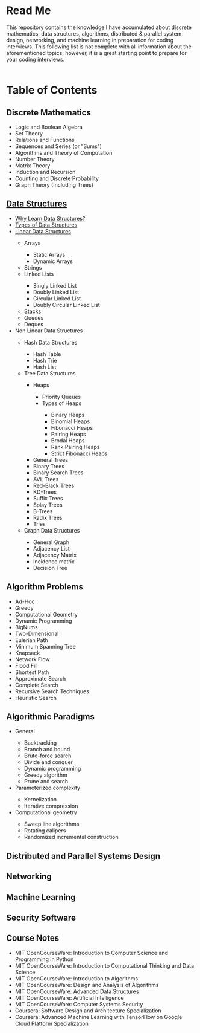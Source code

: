 # Read Me
This repository contains the knowledge I have accumulated about discrete mathematics, data structures, algorithms, distributed & parallel system design, networking, and machine learning in preparation for coding interviews. This following list is not complete with all information about the aforementioned topics, however, it is a great starting point to prepare for your coding interviews.<br><br>
<h1>Table of Contents</h1>
<h2>Discrete Mathematics</h2>
<ul>
  <li>Logic and Boolean Algebra</li>
  <li>Set Theory</li>
  <li>Relations and Functions</li>
  <li>Sequences and Series (or "Sums")</li>
  <li>Algorithms and Theory of Computation</li>
  <li>Number Theory</li>
  <li>Matrix Theory</li>
  <li>Induction and Recursion</li>
  <li>Counting and Discrete Probability</li>
  <li>Graph Theory (Including Trees)</li>
</ul>
<h2><a href="https://github.com/Ben-Spencer/Interview-Preparation/blob/master/Data-Structures.md#data-structures">Data Structures</a></h2>
<ul>
  <li><a href="https://github.com/Ben-Spencer/Interview-Preparation/blob/master/Data-Structures.md#why-learn-data-structures">Why Learn Data Structures?</a></li>
  <li><a href="https://github.com/Ben-Spencer/Interview-Preparation/blob/master/Data-Structures.md#types-of-data-structures">Types of Data Structures</a></li>
  <li><a href="https://github.com/Ben-Spencer/Interview-Preparation/blob/master/Data-Structures.md#linear-data-structures">Linear Data Structures</a></li>
  <ul>
    <li>Arrays</li>
    <ul>
      <li>Static Arrays</li>
      <li>Dynamic Arrays</li>
    </ul>
    <li>Strings</li>
    <li>Linked Lists</li>
    <ul>
      <li>Singly Linked List</li>
      <li>Doubly Linked List</li>
      <li>Circular Linked List</li>
      <li>Doubly Circular Linked List</li>
    </ul>
    <li>Stacks</li>
    <li>Queues</li>
    <li>Deques</li>
  </ul>
  <li>Non Linear Data Structures</li>
  <ul>
  <li>Hash Data Structures</li>
  <ul>
    <li>Hash Table</li>
    <li>Hash Trie</li>
    <li>Hash List</li>
  </ul>
  <li>Tree Data Structures</li>
  <ul>
    <li>Heaps</li>
    <ul>
      <li>Priority Queues</li>
      <li>Types of Heaps</li>
      <ul>
        <li>Binary Heaps</li>
        <li>Binomial Heaps</li>	
        <li>Fibonacci	Heaps</li>
        <li>Pairing Heaps</li>
        <li>Brodal Heaps</li>
        <li>Rank Pairing Heaps</li>
        <li>Strict Fibonacci Heaps</li>
      </ul>
    </ul>
    <li>General Trees</li>
    <li>Binary Trees</li>
    <li>Binary Search Trees</li>
    <li>AVL Trees</li>
    <li>Red-Black Trees</li>
    <li>KD-Trees</li>
    <li>Suffix Trees</li>
    <li>Splay Trees</li>
    <li>B-Trees</li>
    <li>Radix Trees</li>
    <li>Tries</li>
  </ul>
  <li>Graph Data Structures</li>
  <ul>
    <li>General Graph</li>
    <li>Adjacency List</li>
    <li>Adjacency Matrix</li>
    <li>Incidence matrix</li>
    <li>Decision Tree</li>
  </ul>
</ul>
  </ul>
<h2>Algorithm Problems</h2>
<ul>
  <li>Ad-Hoc</li>
  <li>Greedy</li>
  <li>Computational Geometry</li>
  <li>Dynamic Programming</li>
  <li>BigNums</li>
  <li>Two-Dimensional</li>
  <li>Eulerian Path</li>
  <li>Minimum Spanning Tree</li>
  <li>Knapsack</li>
  <li>Network Flow</li>
  <li>Flood Fill</li>
  <li>Shortest Path</li>
  <li>Approximate Search</li>
  <li>Complete Search</li>
  <li>Recursive Search Techniques</li>
  <li>Heuristic Search</li>
</ul>
<h2>Algorithmic Paradigms</h2>
<ul>
  <li>General</li>
    <ul>
      <li>Backtracking</li>
      <li>Branch and bound</li>
      <li>Brute-force search</li>
      <li>Divide and conquer</li>
      <li>Dynamic programming</li>
      <li>Greedy algorithm</li>
      <li>Prune and search</li>
  </ul>
  <li>Parameterized complexity</li>
    <ul>
      <li>Kernelization</li>
      <li>Iterative compression</li>
    </ul>
  <li>Computational geometry</li>
    <ul>
      <li>Sweep line algorithms</li>
      <li>Rotating calipers</li>
      <li>Randomized incremental construction</li>
    </ul>
</ul>
<h2>Distributed and Parallel Systems Design</h2>
<ul>
  
</ul>
<h2>Networking</h2>
<ul>
  
</ul>
<h2>Machine Learning</h2>
<ul>
  
</ul>
<h2>Security Software</h2>
<ul>
  
</ul>
<h2>Course Notes</h2>
<ul>
  <li>MIT OpenCourseWare: Introduction to Computer Science and Programming in Python</li>
  <li>MIT OpenCourseWare: Introduction to Computational Thinking and Data Science</li>
  <li>MIT OpenCourseWare: Introduction to Algorithms</li>
  <li>MIT OpenCourseWare: Design and Analysis of Algorithms</li>
  <li>MIT OpenCourseWare: Advanced Data Structures</li>
  <li>MIT OpenCourseWare: Artificial Intelligence</li>
  <li>MIT OpenCourseWare: Computer Systems Security</li>
  <li>Coursera: Software Design and Architecture Specialization</li>
  <li>Coursera: Advanced Machine Learning with TensorFlow on Google Cloud Platform Specialization</li>
</ul>
